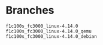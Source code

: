 # Branches
```console
f1c100s_fc3000_linux-4.14.0
f1c100s_fc3000_linux-4.14.0_qemu
f1c100s_fc3000_linux-4.14.0_debian
```
